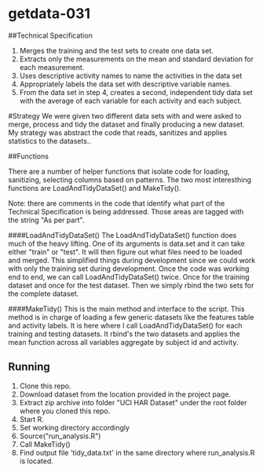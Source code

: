 # getdata-031

##Technical Specification


 1. Merges the training and the test sets to create one data set.
 2. Extracts only the measurements on the mean and standard deviation for each measurement. 
 3. Uses descriptive activity names to name the activities in the data set
 4. Appropriately labels the data set with descriptive variable names. 
 5. From the data set in step 4, creates a second, independent tidy data set with the average of each variable for each activity and each subject.


#Strategy
We were given two different data sets with and were asked to merge, process and tidy the dataset and finally producing a new dataset.
My strategy was abstract the code that reads, sanitizes and applies statistics to the datasets..

##Functions

There are a number of helper functions that isolate code for loading, sanitizing, selecting columns based on patterns. The two most interesthing functions are LoadAndTidyDataSet() and MakeTidy().

Note: there are comments in the code that identify what part of the Technical Specification is being addressed. Those areas are tagged with the string "As per part".

####LoadAndTidyDataSet()
The LoadAndTidyDataSet() function does much of the heavy lifting. One of its arguments is data.set and it can take either "train" or "test". It will then figure out what files need to be loaded and merged. This simplified things during development since we could work with only the training set during development. Once the code was working end to end, we can call LoadAndTidyDataSet() twice. Once for the training dataset and once for the test dataset. Then we simply rbind the two sets for the complete dataset.

####MakeTidy()
This is the main method and interface to the script. This method is in charge of loading a few generic datasets like the features table and activity labels. It is here where I call LoadAndTidyDataSet() for each training and testing datasets. It rbind's the two datasets and applies the mean function across all variables aggregate by subject id and activity.


## Running
1. Clone this repo.
2. Download dataset from the location provided in the project page.
3. Extract zip archive into folder "UCI HAR Dataset" under the root folder where you cloned this repo.
4. Start R.
5. Set working directory accordingly
4. Source("run_analysis.R")
5. Call MakeTidy()
6. Find output file 'tidy_data.txt' in the same directory where run_analysis.R is located. 
